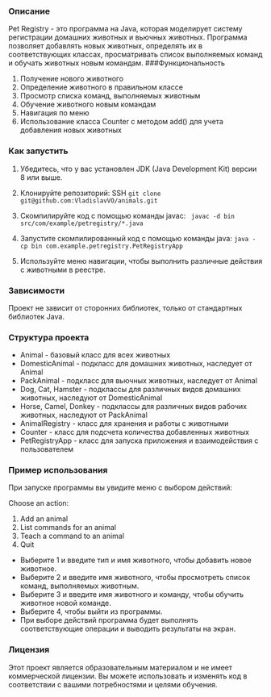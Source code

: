 ### Описание
Pet Registry - это программа на Java, которая моделирует систему регистрации домашних животных и вьючных животных. Программа позволяет добавлять новых животных, определять их в соответствующих классах, просматривать список выполняемых команд и обучать животных новым командам.
###Функциональность
1. Получение нового животного
2. Определение животного в правильном классе
3. Просмотр списка команд, выполняемых животным
4. Обучение животного новым командам
5. Навигация по меню
6. Использование класса Counter с методом add() для учета добавления новых животных

### Как запустить
1. Убедитесь, что у вас установлен JDK (Java Development Kit) версии 8 или выше.
2. Клонируйте репозиторий: SSH `git clone git@github.com:VladislavVO/animals.git`

3. Скомпилируйте код с помощью команды javac:
    ` javac -d bin src/com/example/petregistry/*.java`
4. Запустите скомпилированный код с помощью команды java:
   `java -cp bin com.example.petregistry.PetRegistryApp`
5. Используйте меню навигации, чтобы выполнить различные действия с животными в реестре.

### Зависимости
Проект не зависит от сторонних библиотек, только от стандартных библиотек Java.

### Структура проекта
- Animal - базовый класс для всех животных
- DomesticAnimal - подкласс для домашних животных, наследует от Animal
- PackAnimal - подкласс для вьючных животных, наследует от Animal
- Dog, Cat, Hamster - подклассы для различных видов домашних животных, наследуют от DomesticAnimal
- Horse, Camel, Donkey - подклассы для различных видов рабочих животных, наследуют от PackAnimal
- AnimalRegistry - класс для хранения и работы с животными
- Counter - класс для подсчета количества добавленных животных
- PetRegistryApp - класс для запуска приложения и взаимодействия с пользователем

### Пример использования
При запуске программы вы увидите меню с выбором действий:

Choose an action:
1. Add an animal
2. List commands for an animal
3. Teach a command to an animal
4. Quit

- Выберите 1 и введите тип и имя животного, чтобы добавить новое животное.
- Выберите 2 и введите имя животного, чтобы просмотреть список команд, выполняемых животным.
- Выберите 3 и введите имя животного и команду, чтобы обучить животное новой команде.
- Выберите 4, чтобы выйти из программы.
- При выборе действий программа будет выполнять соответствующие операции и выводить результаты на экран.

### Лицензия
Этот проект является образовательным материалом и не имеет коммерческой лицензии. Вы можете использовать и изменять код в соответствии с вашими потребностями и целями обучения.